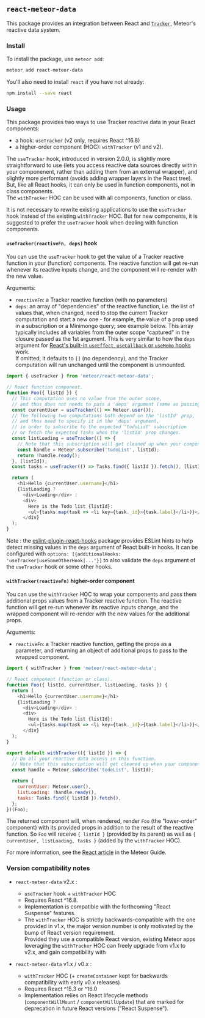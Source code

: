 ## `react-meteor-data`

This package provides an integration between React and [`Tracker`](https://atmospherejs.com/meteor/tracker), Meteor's reactive data system.

### Install

To install the package, use `meteor add`:

```bash
meteor add react-meteor-data
```

You'll also need to install `react` if you have not already:

```bash
npm install --save react
```

### Usage

This package provides two ways to use Tracker reactive data in your React components:
- a hook: `useTracker` (v2 only, requires React ^16.8)
- a higher-order component (HOC): `withTracker` (v1 and v2).

The `useTracker` hook, introduced in version 2.0.0, is slightly more straightforward to use (lets you access reactive data sources directly within your componenent, rather than adding them from an external wrapper), and slightly more performant (avoids adding wrapper layers in the React tree). But, like all React hooks, it can only be used in function components, not in class components.  
The `withTracker` HOC can be used with all components, function or class.

It is not necessary to rewrite existing applications to use the `useTracker` hook instead of the existing `withTracker` HOC. But for new components, it is suggested to prefer the `useTracker` hook when dealing with function components.

#### `useTracker(reactiveFn, deps)` hook

You can use the `useTracker` hook to get the value of a Tracker reactive function in your (function) components. The reactive function will get re-run whenever its reactive inputs change, and the component will re-render with the new value.

Arguments:
- `reactiveFn`: a Tracker reactive function (with no parameters)
- `deps`: an array of "dependencies" of the reactive function, i.e. the list of values that, when changed, need to stop the current Tracker computation and start a new one - for example, the value of a prop used in a subscription or a Minimongo query; see example below. This array typically includes all variables from the outer scope "captured" in the closure passed as the 1st argument. This is very similar to how the `deps` argument for [React's built-in `useEffect`, `useCallback` or `useMemo` hooks](https://reactjs.org/docs/hooks-reference.html) work.  
If omitted, it defaults to `[]` (no dependency), and the Tracker computation will run unchanged until the component is unmounted.

```js
import { useTracker } from 'meteor/react-meteor-data';

// React function component.
function Foo({ listId }) {
  // This computation uses no value from the outer scope,
  // and thus does not needs to pass a 'deps' argument (same as passing []).
  const currentUser = useTracker(() => Meteor.user());
  // The following two computations both depend on the 'listId' prop,
  // and thus need to specify it in the 'deps' argument,
  // in order to subscribe to the expected 'todoList' subscription
  // or fetch the expected Tasks when the 'listId' prop changes.
  const listLoading = useTracker(() => {
    // Note that this subscription will get cleaned up when your component is unmounted.
    const handle = Meteor.subscribe('todoList', listId);
    return !handle.ready();
  }, [listId]);
  const tasks = useTracker(() => Tasks.find({ listId }).fetch(), [listId]);

  return (
    <h1>Hello {currentUser.username}</h1>
    {listLoading ?
      <div>Loading</div> :
      <div>
        Here is the Todo list {listId}:
        <ul>{tasks.map(task => <li key={task._id}>{task.label}</li>)}</ul>
      </div}
  );
}
```

Note : the [eslint-plugin-react-hooks](https://www.npmjs.com/package/eslint-plugin-react-hooks) package provides ESLint hints to help detect missing values in the `deps` argument of React built-in hooks. It can be configured with `options: [{additionalHooks: 'useTracker|useSomeOtherHook|...'}]` to also validate the `deps` argument of the `useTracker` hook or some other hooks.

#### `withTracker(reactiveFn)` higher-order component

You can use the `withTracker` HOC to wrap your components and pass them additional props values from a Tracker reactive function. The reactive function will get re-run whenever its reactive inputs change, and the wrapped component will re-render with the new values for the additional props.

Arguments:
- `reactiveFn`: a Tracker reactive function, getting the props as a parameter, and returning an object of additional props to pass to the wrapped component.

```js
import { withTracker } from 'meteor/react-meteor-data';

// React component (function or class).
function Foo({ listId, currentUser, listLoading, tasks }) {
  return (
    <h1>Hello {currentUser.username}</h1>
    {listLoading ?
      <div>Loading</div> :
      <div>
        Here is the Todo list {listId}:
        <ul>{tasks.map(task => <li key={task._id}>{task.label}</li>)}</ul>
      </div}
  );
}

export default withTracker(({ listId }) => {
  // Do all your reactive data access in this function.
  // Note that this subscription will get cleaned up when your component is unmounted
  const handle = Meteor.subscribe('todoList', listId);

  return {
    currentUser: Meteor.user(),
    listLoading: !handle.ready(),
    tasks: Tasks.find({ listId }).fetch(),
  };
})(Foo);
```

The returned component will, when rendered, render `Foo` (the "lower-order" component) with its provided props in addition to the result of the reactive function. So `Foo` will receive `{ listId }` (provided by its parent) as well as `{ currentUser, listLoading, tasks }` (added by the `withTracker` HOC).

For more information, see the [React article](http://guide.meteor.com/react.html) in the Meteor Guide.

### Version compatibility notes

- `react-meteor-data` v2.x :
  - `useTracker` hook + `withTracker` HOC
  - Requires React ^16.8.
  - Implementation is compatible with the forthcoming "React Suspense" features.
  - The `withTracker` HOC is strictly backwards-compatible with the one provided in v1.x, the major version number is only motivated by the bump of React version requirement.  
Provided they use a compatible React version, existing Meteor apps leveraging the `withTracker` HOC can freely upgrade from v1.x to v2.x, and gain compatibility with 
 
- `react-meteor-data` v1.x / v0.x :
  - `withTracker` HOC (+ `createContainer` kept for backwards compatibility with early v0.x releases)
  - Requires React ^15.3 or ^16.0
  - Implementation relies on React lifecycle methods (`componentWillMount` / `componentWillUpdate`) that are marked for deprecation in future React versions ("React Suspense").

 
